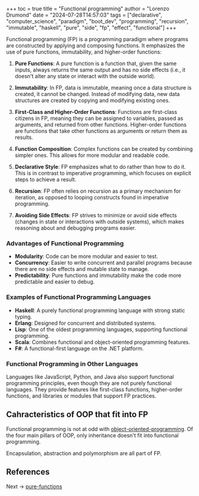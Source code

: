 +++
toc = true
title = "Functional programming"
author = "Lorenzo Drumond"
date = "2024-07-28T14:57:03"
tags = ["declarative",  "computer_science",  "paradigm",  "boot_dev",  "programming",  "recursion",  "immutable",  "haskell",  "pure",  "side",  "fp",  "effect",  "functional"]
+++



Functional programming (FP) is a programming paradigm where programs are constructed by applying and composing functions. It emphasizes the use of pure functions, immutability, and higher-order functions:

1. **Pure Functions**: A pure function is a function that, given the same inputs, always returns the same output and has no side effects (i.e., it doesn't alter any state or interact with the outside world).

2. **Immutability**: In FP, data is immutable, meaning once a data structure is created, it cannot be changed. Instead of modifying data, new data structures are created by copying and modifying existing ones.

3. **First-Class and Higher-Order Functions**: Functions are first-class citizens in FP, meaning they can be assigned to variables, passed as arguments, and returned from other functions. Higher-order functions are functions that take other functions as arguments or return them as results.

4. **Function Composition**: Complex functions can be created by combining simpler ones. This allows for more modular and readable code.

5. **Declarative Style**: FP emphasizes what to do rather than how to do it. This is in contrast to imperative programming, which focuses on explicit steps to achieve a result.

6. **Recursion**: FP often relies on recursion as a primary mechanism for iteration, as opposed to looping constructs found in imperative programming.

7. **Avoiding Side Effects**: FP strives to minimize or avoid side effects (changes in state or interactions with outside systems), which makes reasoning about and debugging programs easier.

### Advantages of Functional Programming
- **Modularity**: Code can be more modular and easier to test.
- **Concurrency**: Easier to write concurrent and parallel programs because there are no side effects and mutable state to manage.
- **Predictability**: Pure functions and immutability make the code more predictable and easier to debug.

### Examples of Functional Programming Languages
- **Haskell**: A purely functional programming language with strong static typing.
- **Erlang**: Designed for concurrent and distributed systems.
- **Lisp**: One of the oldest programming languages, supporting functional programming.
- **Scala**: Combines functional and object-oriented programming features.
- **F#**: A functional-first language on the .NET platform.

### Functional Programming in Other Languages
Languages like JavaScript, Python, and Java also support functional programming principles, even though they are not purely functional languages. They provide features like first-class functions, higher-order functions, and libraries or modules that support FP practices.

## Cahracteristics of OOP that fit into FP

Functional programming is not at odd with [object-oriented-programming](/wiki/object-oriented-programming/). Of the four main pillars of OOP, only inheritance doesn't fit into functional programming.

Encapsulation, abstraction and polymorphism are all part of FP.

## References

Next -> [pure-functions](/wiki/pure-functions/)
